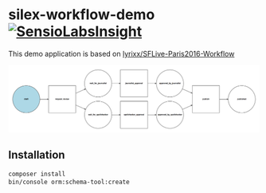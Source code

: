 # silex-workflow-demo [![SensioLabsInsight](https://insight.sensiolabs.com/projects/c7b71caa-7264-4e8b-85b2-879c675bde5f/mini.png)](https://insight.sensiolabs.com/projects/c7b71caa-7264-4e8b-85b2-879c675bde5f)

This demo application is based on [lyrixx/SFLive-Paris2016-Workflow](https://github.com/lyrixx/SFLive-Paris2016-Workflow)

![workflow](https://github.com/angyvolin/silex-workflow-demo/blob/master/web/img/workflow.png)

Installation
------------

    composer install
    bin/console orm:schema-tool:create
